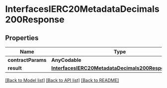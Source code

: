 # InterfacesIERC20MetadataDecimals200Response

## Properties
Name | Type | Description | Notes
------------ | ------------- | ------------- | -------------
**contractParams** | **AnyCodable** |  | 
**result** | [**InterfacesIERC20MetadataDecimals200ResponseResult**](InterfacesIERC20MetadataDecimals200ResponseResult.md) |  | 

[[Back to Model list]](../README.md#documentation-for-models) [[Back to API list]](../README.md#documentation-for-api-endpoints) [[Back to README]](../README.md)


